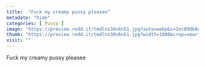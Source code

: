 ```yaml
---
title:  "Fuck my creamy pussy pleasee"
metadate: "hide"
categories: [ Pussy ]
image: "https://preview.redd.it/tmdlnz30v6n51.jpg?auto=webp&s=1ec89db8e7233e6d442e73b8483637da11facb36"
thumb: "https://preview.redd.it/tmdlnz30v6n51.jpg?width=1080&crop=smart&auto=webp&s=5d5f50f5c5009d46def3788eee3b02f1f90de266"
visit: ""
---
```

Fuck my creamy pussy pleasee
